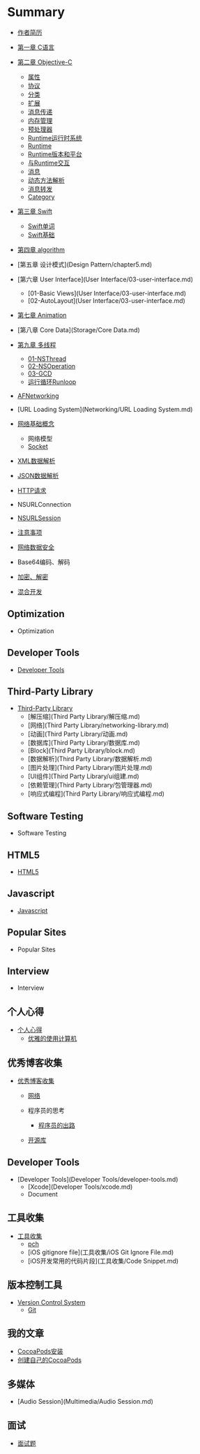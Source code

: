 # Summary

* [作者简历](About/关于作者.md)
* [第一章 C语言](C语言/chapter1.md)
* [第二章 Objective-C](Objective-C/Objective-C.md)
  * [属性](Objective-C/property.md)
  * [协议](Objective-C/协议.md)
  * [分类](Objective-C/分类.md)
  * [扩展](Objective-C/扩展.md)
  * [消息传递](Objective-C/消息传递.md)
  * [内存管理](Objective-C/内存管理.md)
  * [预处理器](Objective-C/预处理器.md)
  * [Runtime运行时系统](Objective-C/Runtime.md)
  * [Runtime](runtime.md)
  * [Runtime版本和平台](Objective-C/Runtime/01-runtime-versions-and-platforms.md)
  * [与Runtime交互](Objective-C/Runtime/02-与runtime交互.md)
  * [消息](Objective-C/Runtime/03-消息.md)
  * [动态方法解析](Objective-C/Runtime/04-动态方法解析.md)
  * [消息转发](Objective-C/Runtime/05-消息转发.md)
  * [Category](Objective-C/Runtime/06-category.md)
* [第三章 Swift](Swift/chapter3.md)
  * [Swift单词](Swift/swift.md)
  * [Swift基础](Swift/Swift基础.md)
* [第四章 algorithm](Algorithm/10-algorithm.md)
* [第五章 设计模式](Design Pattern/chapter5.md)
* [第六章 User Interface](User Interface/03-user-interface.md)
  * [01-Basic Views](User Interface/03-user-interface.md)
  * [02-AutoLayout](User Interface/03-user-interface.md)
* [第七章 Animation](Animation/05-animation.md)
* [第八章 Core Data](Storage/Core Data.md)
* [第九章 多线程](Thread/chapter9.md)
  * [01-NSThread](Thread/NSThread.md)
  * [02-NSOperation](Thread/NSOperation.md)
  * [03-GCD](Thread/03-GCD.md)
  * [运行循环Runloop](Thread/运行循环Runloop)
* [AFNetworking](Networking/AFNetworking.md)
* [URL Loading System](Networking/URL Loading System.md)

* [网络基础概念](Networking/网络基础概念.md)
  * 网络模型
  * [Socket](Networking/socket.md)

* [XML数据解析](Networking/xml数据解析.md)
* [JSON数据解析](Networking/json数据解析.md)
* [HTTP请求](Networking/GET、POST请求.md)
* NSURLConnection
* [NSURLSession](Networking/nsurlsession.md)
* [注意事项](Networking/注意事项.md)
* [网络数据安全](Networking/网络数据安全.md)
* Base64编码、解码
* [加密、解密](Networking/加密、解密.md)
* [混合开发](Networking/混合开发.md)

## Optimization

* Optimization

## Developer Tools

* [Developer Tools](developer-tools.md)

## Third-Party Library

* [Third-Party Library](third-party-library.md)
  * [解压缩](Third Party Library/解压缩.md)
  * [网络](Third Party Library/networking-library.md)
  * [动画](Third Party Library/动画.md)
  * [数据库](Third Party Library/数据库.md)
  * [Block](Third Party Library/block.md)
  * [数据解析](Third Party Library/数据解析.md)
  * [图片处理](Third Party Library/图片处理.md)
  * [UI组件](Third Party Library/ui组建.md)
  * [依赖管理](Third Party Library/包管理器.md)
  * [响应式编程](Third Party Library/响应式编程.md)


## Software Testing

* Software Testing

## HTML5

* [HTML5](html5.md)

## Javascript

* [Javascript](javascript.md)

## Popular Sites

* Popular Sites

## Interview

* Interview

## 个人心得

* [个人心得](个人心得/学习心得.md)
  * [优雅的使用计算机](个人心得/优雅的使用计算机.md)


## 优秀博客收集

* [优秀博客收集](优秀博客收集/优秀博客收集.md)
  * [网络](优秀博客收集/网络.md)
  * 程序员的思考
    * [程序员的出路](优秀博客收集/程序员的出路.md)

  * [开源库](优秀博客收集/开源库.md)


## Developer Tools

* [Developer Tools](Developer Tools/developer-tools.md)
  * [Xcode](Developer Tools/xcode.md)
  * Document


## 工具收集

* [工具收集](工具收集/工具收集.md)
  * [pch](工具收集/pch.md)
  * [iOS gitignore file](工具收集/iOS Git Ignore File.md)
  * [iOS开发常用的代码片段](工具收集/Code Snippet.md)


## 版本控制工具

* [Version Control System](版本控制工具/version-control-system.md)
  * [Git](版本控制工具/git.md)


## 我的文章

* [CocoaPods安装](我的文章/iOS/CocoaPods安装.md)
* [创建自己的CocoaPods](我的文章/iOS/创建自己的CocoaPods.md)

## 多媒体

* [Audio Session](Multimedia/Audio Session.md)

## 面试
* [面试题](面试/简答题.md)

